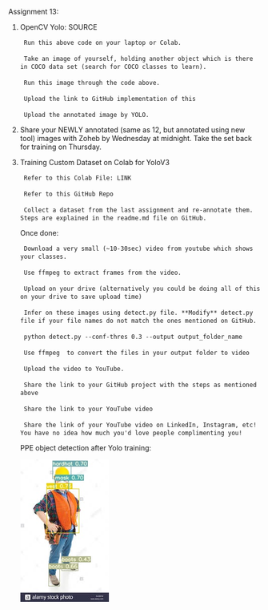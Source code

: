 Assignment 13: 

1. OpenCV Yolo: SOURCE

		Run this above code on your laptop or Colab. 
		
		Take an image of yourself, holding another object which is there in COCO data set (search for COCO classes to learn). 
		
		Run this image through the code above. 
		
		Upload the link to GitHub implementation of this
		
		Upload the annotated image by YOLO. 
		
		
2. Share your NEWLY annotated (same as 12, but annotated using new tool) images with Zoheb by Wednesday at midnight. Take the set back for training on Thursday.


3. Training Custom Dataset on Colab for YoloV3

		Refer to this Colab File: LINK
		
		Refer to this GitHub Repo
		
		Collect a dataset from the last assignment and re-annotate them. Steps are explained in the readme.md file on GitHub.
		
	Once done:
	
		Download a very small (~10-30sec) video from youtube which shows your classes. 
		
		Use ffmpeg to extract frames from the video. 
		
		Upload on your drive (alternatively you could be doing all of this on your drive to save upload time)
		
		Infer on these images using detect.py file. **Modify** detect.py file if your file names do not match the ones mentioned on GitHub. 
		
		python detect.py --conf-thres 0.3 --output output_folder_name
		
		Use ffmpeg  to convert the files in your output folder to video
		
		Upload the video to YouTube. 
		
		Share the link to your GitHub project with the steps as mentioned above
		
		Share the link to your YouTube video
		
		Share the link of your YouTube video on LinkedIn, Instagram, etc! You have no idea how much you'd love people complimenting you! 
		
		
	PPE object detection after Yolo training:
	
	![image](https://github.com/rameshveer/School_of_AI-EVA_5/blob/master/S13/Yolo%20Open%20CV/Annotated_Yolo_Images/Unknown.jpg)
		
